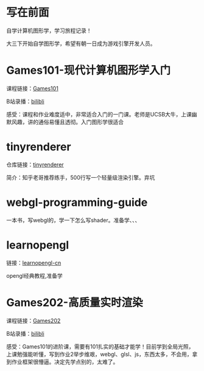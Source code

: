 # 写在前面

自学计算机图形学，学习旅程记录！

大三下开始自学图形学，希望有朝一日成为游戏引擎开发人员。

# Games101-现代计算机图形学入门

课程链接：[Games101](https://sites.cs.ucsb.edu/~lingqi/teaching/games101.html)

B站录播：[bilibli](https://www.bilibili.com/video/BV1X7411F744?from=search&seid=14267806908432470134)

感受：课程和作业难度适中，非常适合入门的一门课。老师是UCSB大牛，上课幽默风趣，讲的通俗易懂且透彻。入门图形学很适合

# tinyrenderer

仓库链接：[tinyrenderer](https://github.com/ssloy/tinyrenderer)

简介：知乎老哥推荐练手，500行写一个轻量级渲染引擎。弃坑

# webgl-programming-guide

一本书，写webgl的，学一下怎么写shader。准备学、、、

# learnopengl

链接：[learnopengl-cn](https://learnopengl-cn.github.io/)

opengl经典教程,准备学

# Games202-高质量实时渲染

课程链接：[Games202](https://sites.cs.ucsb.edu/~lingqi/teaching/games202.html)

B站录播：[bilibli](https://www.bilibili.com/video/BV1YK4y1T7yY?from=search&seid=14205589300282657686)

感受：Games101的进阶课，需要有101扎实的基础才能学！目前学到全局光照，上课勉强能听懂，写到作业2举步维艰，webgl、glsl、js，东西太多，不会用，拿到作业框架很懵逼。决定先学点别的，太难了。

